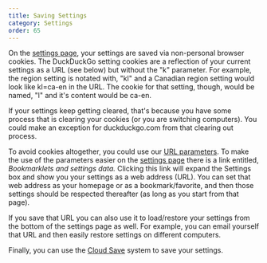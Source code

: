 ```yaml
---
title: Saving Settings
category: Settings
order: 65
---
```


<p>
    On the <a href="https://duckduckgo.com/settings">settings page</a>, your
    settings are saved via non-personal browser cookies. The DuckDuckGo setting
    cookies are a reflection of your current settings as a URL (see below) but
    without the "k" parameter. For example, the region setting is notated with,
    "kl" and a Canadian region setting would look like kl=ca-en in the URL. The
    cookie for that setting, though, would be named, "l" and it's content would be
    ca-en.
</p>

<p>
    If your settings keep getting cleared, that's because you have some process
    that is clearing your cookies (or you are switching computers). You could make
    an exception for duckduckgo.com from that clearing out process.
</p>

<p>
    To avoid cookies altogether, you could use our
    <a href="https://duckduckgo.com/params">URL parameters</a>. To make the use of
    the parameters easier on the
    <a href="https://duckduckgo.com/settings">settings page</a> there is a link
    entitled, <em>Bookmarklets and settings data.</em> Clicking this link will
    expand the Settings box and show you your settings as a web address (URL). You
    can set that web address as your homepage or as a bookmark/favorite, and then
    those settings should be respected thereafter (as long as you start from that
    page).
</p>

<p>
    If you save that URL you can also use it to load/restore your settings from
    the bottom of the settings page as well. For example, you can email yourself
    that URL and then easily restore settings on different computers.
</p>

<p>
    Finally, you can use the
    <a href="/settings/cloud-save">Cloud Save</a> system to
    save your settings.
</p>